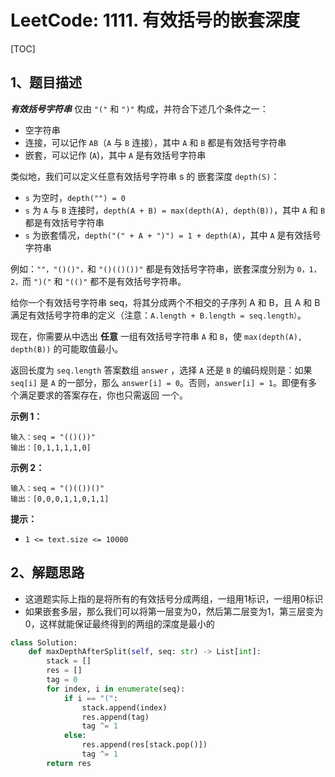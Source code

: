 # LeetCode: 1111. 有效括号的嵌套深度

[TOC]

## 1、题目描述

***有效括号字符串*** 仅由 `"("` 和 `")"` 构成，并符合下述几个条件之一：

- 空字符串
- 连接，可以记作 `AB`（`A` 与 `B` 连接），其中 `A` 和 `B` 都是有效括号字符串
- 嵌套，可以记作 (`A`)，其中 `A` 是有效括号字符串

类似地，我们可以定义任意有效括号字符串 s 的 嵌套深度 `depth(S)`：

- `s` 为空时，`depth("") = 0`
- `s` 为 `A` 与 `B` 连接时，`depth(A + B) = max(depth(A), depth(B))`，其中 `A` 和 `B` 都是有效括号字符串
- `s` 为嵌套情况，`depth("(" + A + ")") = 1 + depth(A)`，其中 `A` 是有效括号字符串

例如：`""，"()()"，`和 `"()(()())"` 都是有效括号字符串，嵌套深度分别为 `0，1，2，`而 `")("` 和 `"(()"` 都不是有效括号字符串。

 

给你一个有效括号字符串 seq，将其分成两个不相交的子序列 A 和 B，且 A 和 B 满足有效括号字符串的定义（注意：`A.length + B.length = seq.length）`。

现在，你需要从中选出 **任意** 一组有效括号字符串 `A` 和 `B`，使 `max(depth(A), depth(B))` 的可能取值最小。

返回长度为 `seq.length` 答案数组 `answer` ，选择 `A` 还是 `B` 的编码规则是：如果 `seq[i]` 是 `A` 的一部分，那么 `answer[i] = 0`。否则，`answer[i] = 1`。即便有多个满足要求的答案存在，你也只需返回 一个。

 

**示例 1：**

```
输入：seq = "(()())"
输出：[0,1,1,1,1,0]
```

**示例 2：**

```
输入：seq = "()(())()"
输出：[0,0,0,1,1,0,1,1]
```

**提示：**

- `1 <= text.size <= 10000`

## 2、解题思路

- 这道题实际上指的是将所有的有效括号分成两组，一组用1标识，一组用0标识
- 如果嵌套多层，那么我们可以将第一层变为0，然后第二层变为1，第三层变为0，这样就能保证最终得到的两组的深度是最小的



```python
class Solution:
    def maxDepthAfterSplit(self, seq: str) -> List[int]:
        stack = []
        res = []
        tag = 0
        for index, i in enumerate(seq):
            if i == "(":
                stack.append(index)
                res.append(tag)
                tag ^= 1
            else:
                res.append(res[stack.pop()])
                tag ^= 1
        return res
```

